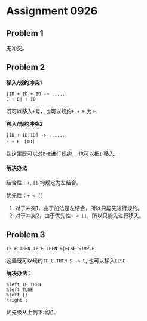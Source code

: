 # Assignment 0926


## Problem 1

无冲突。



## Problem 2

**移入/规约冲突1**

```
|ID + ID + ID -> .....
E + E| + ID
```

既可以移入`+`号，也可以规约`E + E` 为 `E`.

**移入/规约冲突2**

```
|ID + ID[ID] -> ......
E + E｜[ID] 
```

到这里既可以对`E+E`进行规约， 也可以把`[` 移入.

#### **解决办法**

结合性：`+`, `[]` 均规定为左结合。

优先性：`+ < []` 

1. 对于冲突1，由于加法是左结合，所以只能先进行规约。
2. 对于冲突2，由于优先性`+ < []`，所以只能先进行移入。

## Problem 3

`IF E THEN IF E THEN S|ELSE SIMPLE`

这里既可以规约`IF E THEN S -> S`, 也可以移入`ELSE`

**解决办法：**

```
%left IF THEN
%left ELSE
%left {}
%right ;
```

优先级从上到下增加。

